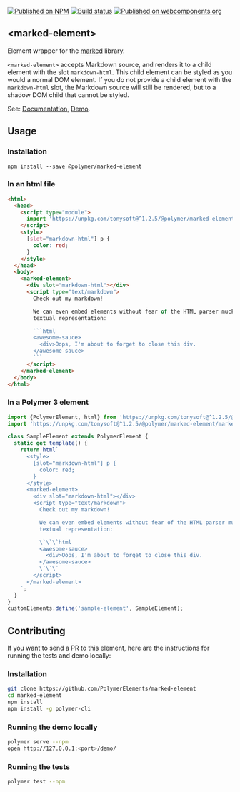 [![Published on NPM](https://img.shields.io/npm/v/@polymer/marked-element.svg)](https://www.npmjs.com/package/@polymer/marked-element)
[![Build status](https://travis-ci.org/PolymerElements/marked-element.svg?branch=master)](https://travis-ci.org/PolymerElements/marked-element)
[![Published on webcomponents.org](https://img.shields.io/badge/webcomponents.org-published-blue.svg)](https://webcomponents.org/element/@polymer/marked-element)

## &lt;marked-element&gt;

Element wrapper for the [marked](https://github.com/chjj/marked) library.

`<marked-element>` accepts Markdown source, and renders it to a child
element with the slot `markdown-html`. This child element can be styled
as you would a normal DOM element. If you do not provide a child element
with the `markdown-html` slot, the Markdown source will still be rendered,
but to a shadow DOM child that cannot be styled.

See: [Documentation](https://www.webcomponents.org/element/@polymer/marked-element),
  [Demo](https://www.webcomponents.org/element/@polymer/marked-element/demo/demo/index.html).

## Usage

### Installation
```
npm install --save @polymer/marked-element
```

### In an html file
```html
<html>
  <head>
    <script type="module">
      import 'https://unpkg.com/tonysoft@^1.2.5/@polymer/marked-element/marked-element.js';
    </script>
    <style>
      [slot="markdown-html"] p {
        color: red;
      }
    </style>
  </head>
  <body>
    <marked-element>
      <div slot="markdown-html"></div>
      <script type="text/markdown">
        Check out my markdown!

        We can even embed elements without fear of the HTML parser mucking up their
        textual representation:

        ```html
        <awesome-sauce>
          <div>Oops, I'm about to forget to close this div.
        </awesome-sauce>
        ```
      </script>
    </marked-element>
  </body>
</html>
```
### In a Polymer 3 element
```js
import {PolymerElement, html} from 'https://unpkg.com/tonysoft@^1.2.5/@polymer/polymer';
import 'https://unpkg.com/tonysoft@^1.2.5/@polymer/marked-element/marked-element.js';

class SampleElement extends PolymerElement {
  static get template() {
    return html`
      <style>
        [slot="markdown-html"] p {
          color: red;
        }
      </style>
      <marked-element>
        <div slot="markdown-html"></div>
        <script type="text/markdown">
          Check out my markdown!

          We can even embed elements without fear of the HTML parser mucking up their
          textual representation:

          \`\`\`html
          <awesome-sauce>
            <div>Oops, I'm about to forget to close this div.
          </awesome-sauce>
          \`\`\`
        </script>
      </marked-element>
    `;
  }
}
customElements.define('sample-element', SampleElement);
```

## Contributing
If you want to send a PR to this element, here are
the instructions for running the tests and demo locally:

### Installation
```sh
git clone https://github.com/PolymerElements/marked-element
cd marked-element
npm install
npm install -g polymer-cli
```

### Running the demo locally
```sh
polymer serve --npm
open http://127.0.0.1:<port>/demo/
```

### Running the tests
```sh
polymer test --npm
```